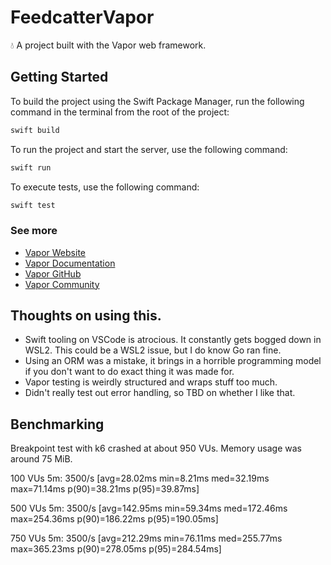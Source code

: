 # FeedcatterVapor

💧 A project built with the Vapor web framework.

## Getting Started

To build the project using the Swift Package Manager, run the following command in the terminal from the root of the project:
```bash
swift build
```

To run the project and start the server, use the following command:
```bash
swift run
```

To execute tests, use the following command:
```bash
swift test
```

### See more

- [Vapor Website](https://vapor.codes)
- [Vapor Documentation](https://docs.vapor.codes)
- [Vapor GitHub](https://github.com/vapor)
- [Vapor Community](https://github.com/vapor-community)


## Thoughts on using this.

- Swift tooling on VSCode is atrocious. It constantly gets bogged down in WSL2. This could be a WSL2 issue, but I do know Go ran fine.
- Using an ORM was a mistake, it brings in a horrible programming model if you don't want to do exact thing it was made for.
- Vapor testing is weirdly structured and wraps stuff too much.
- Didn't really test out error handling, so TBD on whether I like that.

## Benchmarking

Breakpoint test with k6 crashed at about 950 VUs.
Memory usage was around 75 MiB.

100 VUs 5m: 3500/s [avg=28.02ms min=8.21ms med=32.19ms max=71.14ms p(90)=38.21ms p(95)=39.87ms]

500 VUs 5m: 3500/s [avg=142.95ms min=59.34ms med=172.46ms max=254.36ms p(90)=186.22ms p(95)=190.05ms]

750 VUs 5m: 3500/s [avg=212.29ms min=76.11ms med=255.77ms max=365.23ms p(90)=278.05ms p(95)=284.54ms]
